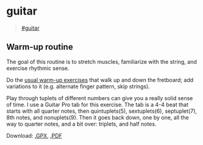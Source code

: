 # guitar

> [\#guitar](https://dotcli.github.io/memex/#tag-guitar)

## Warm-up routine

The goal of this routine is to stretch muscles, familiarize with the string, and exercise rhythmic sense.

Do the [usual warm-up exercises](https://www.guitarplayer.com/technique/warm-up-time-11-exercises-that-will-help-you-play-even-better) that walk up and down the fretboard; add variations to it \(e.g. alternate finger pattern, skip strings\).

Play through tuplets of different numbers can give you a really solid sense of time. I use a Guitar Pro tab for this exercise. The tab is a 4-4 beat that starts with all quarter notes, then quintuplets\(5\), sextuplets\(6\), septuplet\(7\), 8th notes, and nonuplets\(9\). Then it goes back down, one by one, all the way to quarter notes, and a bit over: triplets, and half notes.

Download: [.GPX](https://www.dropbox.com/s/t7hi820uphfrke6/Tuplet%20Practice.gpx?dl=0), [.PDF](https://www.dropbox.com/s/5lqz5j929bb8pqq/Tuplet%20Practice.pdf?dl=0)

